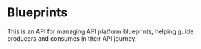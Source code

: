 # Blueprints
This is an API for managing API platform blueprints, helping guide producers and consumes in their API journey.